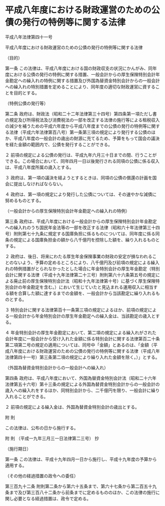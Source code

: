 # 平成八年度における財政運営のための公債の発行の特例等に関する法律

平成八年法律第四十一号

平成八年度における財政運営のための公債の発行の特例等に関する法律

（目的）

第一条 この法律は、平成八年度における国の財政収支の状況にかんがみ、同年度における公債の発行の特例に関する措置、一般会計からの厚生保険特別会計年金勘定への繰入れの特例に関する措置及び外国為替資金特別会計からの一般会計への繰入れの特別措置を定めることにより、同年度の適切な財政運営に資することを目的とする。

（特例公債の発行等）

第二条 政府は、財政法（昭和二十二年法律第三十四号）第四条第一項ただし書の規定及び所得税法及び消費税法の一部を改正する法律の施行等による租税収入の減少を補うための平成六年度から平成八年度までの公債の発行の特例等に関する法律（平成六年法律第百八号）第一条第三項の規定により発行する公債のほか、平成八年度の一般会計の歳出の財源に充てるため、予算をもって国会の議決を経た金額の範囲内で、公債を発行することができる。

２ 前項の規定による公債の発行は、平成九年六月三十日までの間、行うことができる。この場合において、同年四月一日以後発行される同項の公債に係る収入は、平成八年度所属の歳入とする。

３ 政府は、第一項の議決を経ようとするときは、同項の公債の償還の計画を国会に提出しなければならない。

４ 政府は、第一項の規定により発行した公債については、その速やかな減債に努めるものとする。

（一般会計からの厚生保険特別会計年金勘定への繰入れの特例）

第三条 政府は、平成八年度における一般会計からの厚生保険特別会計年金勘定への繰入れのうち国民年金法等の一部を改正する法律（昭和六十年法律第三十四号）附則第七十九条に規定する国庫負担に係るものについては、同年度に係る同条の規定による国庫負担金の額から八千億円を控除した額を、繰り入れるものとする。

２ 政府は、後日、将来にわたる厚生年金保険事業の財政の安定が損なわれることのないよう、予算の定めるところにより、八千億円及び前項の規定による繰入れの特例措置がとられなかったとした場合に年金特別会計の厚生年金勘定（特別会計に関する法律（平成十九年法律第二十三号）附則第六十六条第五号の規定による廃止前の厚生保険特別会計法（昭和十九年法律第十号）に基づく厚生保険特別会計の年金勘定を含む。）において生じていたと見込まれる運用収入に相当する額を合算した額に達するまでの金額を、一般会計から当該勘定に繰り入れるものとする。

３ 特別会計に関する法律第百十一条第三項の規定によるほか、前項の規定による一般会計から年金特別会計の厚生年金勘定への繰入金は、当該勘定の歳入とする。

４ 年金特別会計の厚生年金勘定において、第二項の規定による繰入れがされた会計年度に一般会計から受け入れた金額に係る特別会計に関する法律第百二十条第二項第二号の規定の適用については、同号中「金額」とあるのは、「金額（平成八年度における財政運営のための公債の発行の特例等に関する法律（平成八年法律第四十一号）第三条第二項の規定により繰り入れた金額を除く。）」とする。

（外国為替資金特別会計からの一般会計への繰入れ）

第四条 政府は、平成八年度において、外国為替資金特別会計法（昭和二十六年法律第五十六号）第十三条の規定による外国為替資金特別会計からの一般会計の歳入への繰入れをするほか、同特別会計から、二千億円を限り、一般会計に繰り入れることができる。

２ 前項の規定による繰入金は、外国為替資金特別会計の歳出とする。

附 則

この法律は、公布の日から施行する。

附 則 （平成一九年三月三一日法律第二三号） 抄

（施行期日）

第一条 この法律は、平成十九年四月一日から施行し、平成十九年度の予算から適用する。

（その他の経過措置の政令への委任）

第三百九十二条 附則第二条から第六十五条まで、第六十七条から第二百五十九条まで及び第三百八十二条から前条までに定めるもののほか、この法律の施行に関し必要となる経過措置は、政令で定める。
